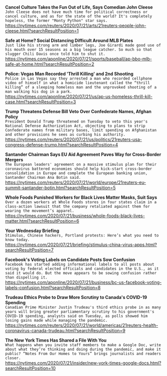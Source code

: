 **Cancel Culture Takes the Fun Out of Life, Says Comedian John Cleese**\
`John Cleese does not have much time for political correctness or cancel culture, and as for the state of the world? It's completely hopeless, the former "Monty Python" star says.`\
https://nytimes.com/reuters/2020/07/21/arts/21reuters-people-john-cleese.html?searchResultPosition=1

**Safe at Home? Social Distancing Difficult Around MLB Plates**\
`Just like his strong arm and limber legs, Joe Girardi made good use of his mouth over 15 seasons as a big league catcher. So much so that slugger Chili Davis once told him to shut it.`\
https://nytimes.com/aponline/2020/07/21/sports/baseball/ap-bbo-mlb-safe-at-home.html?searchResultPosition=2

**Police: Vegas Man Recorded 'Thrill Killing' and 2nd Shooting**\
`Police in Las Vegas say they arrested a man who recorded cellphone video of himself in what a homicide lieutenant called the “thrill killing” of a sleeping homeless man and the unprovoked shooting of a man walking his dog in a park. `\
https://nytimes.com/aponline/2020/07/21/us/ap-us-homeless-thrill-kill-case.html?searchResultPosition=3

**Trump Threatens Defense Bill Veto Over Confederate Names, Afghan Policy**\
`President Donald Trump threatened on Tuesday to veto this year's National Defense Authorization Act, objecting to plans to strip Confederate names from military bases, limit spending on Afghanistan and other provisions he sees as curbing his authority.`\
https://nytimes.com/reuters/2020/07/21/us/politics/21reuters-usa-congress-defense-trump.html?searchResultPosition=4

**Santander Chairman Says EU Aid Agreement Paves Way for Cross-Border Mergers**\
`The European leaders' agreement on a massive stimulus plan for their coronavirus battered economies should help kick-start cross-border consolidation in Europe and complete the European banking union, Santander Chairman Ana Botin said.`\
https://nytimes.com/reuters/2020/07/21/world/europe/21reuters-eu-summit-santander-botin.html?searchResultPosition=5

**Whole Foods Punished Workers for Black Lives Matter Masks, Suit Says**\
`Over a dozen workers at Whole Foods stores in four states claim in a class-action lawsuit that the company retaliated against them for wearing the movement’s apparel.`\
https://nytimes.com/2020/07/21/business/whole-foods-black-lives-matter.html?searchResultPosition=6

**Your Wednesday Briefing**\
`Stimulus, Chinese hackers, Portland protests: Here’s what you need to know today.`\
https://nytimes.com/2020/07/21/briefing/stimulus-china-virus-apps.html?searchResultPosition=7

**Facebook's Voting Labels on Candidate Posts Sow Confusion**\
`Facebook has started adding informational labels to all posts about voting by federal elected officials and candidates in the U.S., as it said it would do. But the move appears to be sowing confusion rather than dispelling it.`\
https://nytimes.com/aponline/2020/07/21/business/bc-us-facebook-voting-labels-confusion.html?searchResultPosition=8

**Trudeau Ethics Probe to Draw More Scrutiny to Canada's COVID-19 Spending**\
`Canadian Prime Minister Justin Trudeau's third ethics probe in as many years will bring greater parliamentary scrutiny to his government's COVID-19 spending, analysts said on Tuesday, as polls showed him losing gains made while managing the pandemic.`\
https://nytimes.com/reuters/2020/07/21/world/americas/21reuters-health-coronavirus-canada-trudeau.html?searchResultPosition=9

**The New York Times Has Shared a File With You**\
`What happens when you invite staff members to make a Google Doc, write about what they’re thinking and doing during the pandemic, and make it public? “Notes From Our Homes to Yours” brings journalists and readers closer.`\
https://nytimes.com/2020/07/21/insider/new-york-times-google-docs.html?searchResultPosition=10

